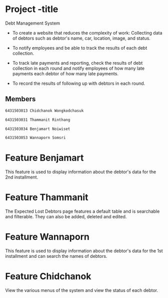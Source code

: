 # Project -title
Debt Management System 
- To create a website that reduces the complexity of work:  Collecting data of debtors such as debtor's name, car, location, image, and status.

- To notify employees and be able to track the results of each debt collection.

- To track late payments and reporting, check the results of debt collection in each round and notify employees of how many late payments each debtor of how many late payments.

- To record the results of following up with debtors in each round.

## Members
```bash
6431503013 Chidchanok Wongkodchasuk

6431503031 Thammanit Rinthang

6431503034 Benjamart Noiwiset

6431503053 Wannaporn Somsri
```

# Feature Benjamart
This feature is used to display information about the debtor's data for the 2nd installment.
# Feature Thammanit
The Expected Lost Debtors page features a default table and is searchable and filterable. They can also be added, deleted and edited.
# Feature Wannaporn
This feature is used to display information about the debtor's data for the 1st installment and can search the names of debtors.
# Feature Chidchanok
View the various menus of the system and view the status of each debtor.
